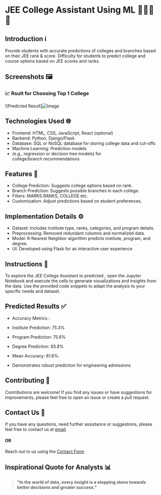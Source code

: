 
# JEE College Assistant Using ML 👨🏻‍🎓🏫

## Introduction ℹ️

Provide students with accurate predictions of colleges and branches based on their JEE rank & score.
Difficulty for students to predict college and course options based on JEE scores and ranks.

## Screenshots 🖼️

### 📈 Rsult for Choosing Top 1 College
![Predicted Result]![Image](https://github.com/user-attachments/assets/52eaae4e-470f-485b-bb65-dc7fee9c7673)


## Technologies Used 🌐

- Frontend: HTML, CSS, JavaScript, React (optional)
- Backend: Python, Django/Flask
- Database: SQL or NoSQL database for storing college data and cut-offs
- Machine Learning: Prediction models
- (e.g., regression or decision tree models) for college/branch recommendations

## Features 🌟

- College Prediction: Suggests college options based on rank.
- Branch Prediction: Suggests possible branches in each college.
- Filters: MARKS.RANKS, COLLEGE etc.
- Customization: Adjust predictions based on student preferences.

## Implementation Details ⚙️

- Dataset: Includes institute type, ranks, categories, and program details.
- Preprocessing: Removed redundant columns and normalized data.
- Model: K-Nearest Neighbor algorithm predicts institute, program, and degree.
- UI: Developed using Flask for an interactive user experience


## Instructions 🌟

To explore the JEE College Assistant to predicted , open the Jupyter Notebook and execute the cells to generate visualizations and insights from the data. Use the provided code snippets to adapt the analysis to your specific needs and dataset.

## Predicted Results ✅

- Accuracy Metrics :

- Institute Prediction: 75.3%
- Program Prediction: 75.6%
- Degree Prediction: 93.8%
- Mean Accuracy: 81.6%.
- Demonstrates robust prediction for engineering admissions

## Contributing 🤝

Contributions are welcome! If you find any issues or have suggestions for improvements, please feel free to open an issue or create a pull request.

## Contact Us 📧

If you have any questions, need further assistance or suggestions, please feel free to contact us at [email]( nisarns8856@gmail.com).
#### OR
Reach out to us using the [Contact Form](https://forms.gle/cEcJ9uEiz1XVbsuw8)

## Inspirational Quote for Analysts 📊
> #### "In the world of data, every insight is a stepping stone towards better decisions and greater success."
